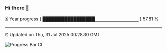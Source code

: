 ### Hi there 👋

⏳ Year progress { █████████████████▁▁▁▁▁▁▁▁▁▁▁▁▁ } 57.81 %

---

⏰ Updated on Thu, 31 Jul 2025 00:28:30 GMT

![Progress Bar CI](https://github.com/liununu/liununu/workflows/Progress%20Bar%20CI/badge.svg)
